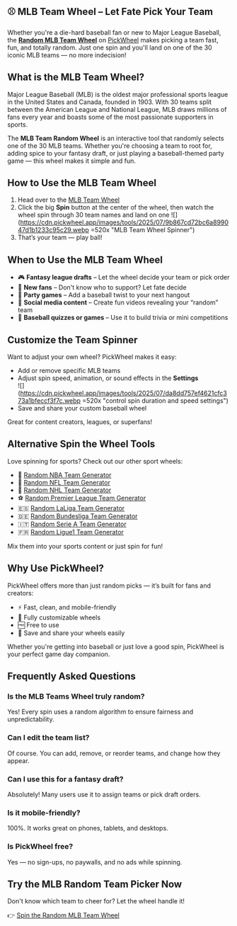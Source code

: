 ## ⚾ MLB Team Wheel – Let Fate Pick Your Team

Whether you're a die-hard baseball fan or new to Major League Baseball, the **[Random MLB Team Wheel](https://pickwheel.app/tools/random-mlb-team-generator)** on [PickWheel](https://pickwheel.app) makes picking a team fast, fun, and totally random. Just one spin and you'll land on one of the 30 iconic MLB teams — no more indecision!

## What is the MLB Team Wheel?

Major League Baseball (MLB) is the oldest major professional sports league in the United States and Canada, founded in 1903. With 30 teams split between the American League and National League, MLB draws millions of fans every year and boasts some of the most passionate supporters in sports.

The **MLB Team Random Wheel** is an interactive tool that randomly selects one of the 30 MLB teams. Whether you're choosing a team to root for, adding spice to your fantasy draft, or just playing a baseball-themed party game — this wheel makes it simple and fun.

## How to Use the MLB Team Wheel

1. Head over to the [MLB Team Wheel](/tools/random-mlb-team-generator)
2. Click the big **Spin** button at the center of the wheel, then watch the wheel spin through 30 team names and land on one
   ![](https://cdn.pickwheel.app/images/tools/2025/07/9b867cd72bc6a899047d1b1233c95c29.webp =520x "MLB Team Wheel Spinner")
3. That’s your team — play ball!

## When to Use the MLB Team Wheel

- 🎮 **Fantasy league drafts** – Let the wheel decide your team or pick order
- 🧢 **New fans** – Don't know who to support? Let fate decide
- 🥳 **Party games** – Add a baseball twist to your next hangout
- 🎥 **Social media content** – Create fun videos revealing your “random” team
- 🧠 **Baseball quizzes or games** – Use it to build trivia or mini competitions

## Customize the Team Spinner

Want to adjust your own wheel? PickWheel makes it easy:

- Add or remove specific MLB teams
- Adjust spin speed, animation, or sound effects in the **Settings**  
   ![](https://cdn.pickwheel.app/images/tools/2025/07/da8dd757ef4621cfc373a1bfeccf3f7c.webp =520x "control spin duration and speed settings")
- Save and share your custom baseball wheel

Great for content creators, leagues, or superfans!

## Alternative Spin the Wheel Tools

Love spinning for sports? Check out our other sport wheels:

- 🏀 [Random NBA Team Generator](/tools/random-nba-team-generator)
- 🏈 [Random NFL Team Generator](/tools/random-nfl-team-generator)
- 🏒 [Random NHL Team Generator](/tools/random-nhl-team-generator)
- ⚽ [Random Premier League Team Generator](/tools/random-premier-league-team-generator)
- 🇪🇸 [Random LaLiga Team Generator](/tools/random-laliga-team-generator)
- 🇩🇪 [Random Bundesliga Team Generator](/tools/random-bundesliga-team-generator)
- 🇮🇹 [Random Serie A Team Generator](/tools/random-serie-a-team-generator)
- 🇫🇷 [Random Ligue1 Team Generator](/tools/random-ligue-1-team-generator)

Mix them into your sports content or just spin for fun!

## Why Use PickWheel?

PickWheel offers more than just random picks — it’s built for fans and creators:

- ⚡ Fast, clean, and mobile-friendly
- 🎨 Fully customizable wheels
- 🆓 Free to use
- 💾 Save and share your wheels easily

Whether you're getting into baseball or just love a good spin, PickWheel is your perfect game day companion.

## Frequently Asked Questions

### Is the MLB Teams Wheel truly random?

Yes! Every spin uses a random algorithm to ensure fairness and unpredictability.

### Can I edit the team list?

Of course. You can add, remove, or reorder teams, and change how they appear.

### Can I use this for a fantasy draft?

Absolutely! Many users use it to assign teams or pick draft orders.

### Is it mobile-friendly?

100%. It works great on phones, tablets, and desktops.

### Is PickWheel free?

Yes — no sign-ups, no paywalls, and no ads while spinning.

## Try the MLB Random Team Picker Now

Don't know which team to cheer for? Let the wheel handle it!

👉 [Spin the Random MLB Team Wheel](https://pickwheel.app/tools/random-mlb-team-generator)
